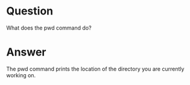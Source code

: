 # Question

What does the pwd command do?

# Answer

The pwd command prints the location of the directory you are currently working on.
